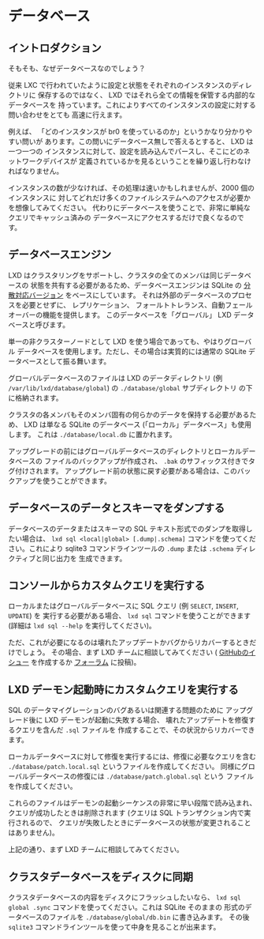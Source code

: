 # データベース
<!-- Database -->
## イントロダクション <!-- Introduction -->
<!--
So first of all, why a database?
-->
そもそも、なぜデータベースなのでしょう？

<!--
Rather than keeping the configuration and state within each instance's
directory as is traditionally done by LXC, LXD has an internal database
which stores all of that information. This allows very quick queries
against all instances configuration.
-->
従来 LXC で行われていたように設定と状態をそれぞれのインスタンスのディレクトリに
保存するのではなく、 LXD ではそれら全ての情報を保管する内部的なデータベースを
持っています。これによりすべてのインスタンスの設定に対する問い合わせをとても
高速に行えます。


<!--
An example is the rather obvious question "what instances are using br0?".
To answer that question without a database, LXD would have to iterate
through every single instance, load and parse its configuration and
then look at what network devices are defined in there.
-->
例えば、 「どのインスタンスが br0 を使っているのか」というかなり分かりやすい問いが
あります。この問いにデータベース無しで答えるとすると、 LXD は一つ一つの
インスタンスに対して、設定を読み込んでパースし、そこにどのネットワークデバイスが
定義されているかを見るということを繰り返し行わなければなりません。

<!--
While that may be quick with a few instances, imagine how many
filesystem access would be required for 2000 instances. Instead with a
database, it's only a matter of accessing the already cached database
with a pretty simple query.
-->
インスタンスの数が少なければ、その処理は速いかもしれませんが、2000 個のインスタンスに
対してどれだけ多くのファイルシステムへのアクセスが必要かを想像してみてください。
代わりにデータベースを使うことで、非常に単純なクエリでキャッシュ済みの
データベースにアクセスするだけで良くなるのです。


## データベースエンジン <!-- Database engine -->
<!--
Since LXD supports clustering, and all members of the cluster must share the
same database state, the database engine is based on a [distributed
version](https://github.com/canonical/dqlite) of SQLite, which provides
replication, fault-tolerance and automatic failover without the need of external
database processes. We refer to this database as the "global" LXD database.
-->
LXD はクラスタリングをサポートし、クラスタの全てのメンバは同じデータベースの
状態を共有する必要があるため、データベースエンジンは SQLite の
[分散対応バージョン](https://github.com/canonical/dqlite) をベースにしています。
それは外部のデータベースのプロセスを必要とせずに、 レプリケーション、
フォールトトレランス、自動フェールオーバーの機能を提供します。
このデータベースを「グローバル」 LXD データベースと呼びます。


<!--
Even when using LXD as single non-clustered node, the global database will still
be used, although in that case it effectively behaves like a regular SQLite
database.
-->
単一の非クラスターノードとして LXD を使う場合であっても、やはりグローバル
データベースを使用します。ただし、その場合は実質的には通常の SQLite
データベースとして振る舞います。

<!--
The files of the global database are stored under the ``./database/global``
sub-directory of your LXD data dir (e.g. ``/var/lib/lxd/database/global``).
-->
グローバルデータベースのファイルは LXD のデータディレクトリ
(例 ``/var/lib/lxd/database/global``) の ``./database/global`` サブディレクトリ
の下に格納されます。

<!--
Since each member of the cluster also needs to keep some data which is specific
to that member, LXD also uses a plain SQLite database (the "local" database),
which you can find in ``./database/local.db``.
-->
クラスタの各メンバもそのメンバ固有の何らかのデータを保持する必要があるため、
LXD は単なる SQLite のデータベース (「ローカル」データベース」も使用します。
これは ``./database/local.db`` に置かれます。

<!--
Backups of the global database directory and of the local database file are made
before upgrades, and are tagged with the ``.bak`` suffix. You can use those if
you need to revert the state as it was before the upgrade.
-->
アップグレードの前にはグローバルデータベースのディレクトリとローカルデータベースの
ファイルのバックアップが作成され、 ``.bak`` のサフィックス付きでタグ付けされます。
アップグレード前の状態に戻す必要がある場合は、このバックアップを使うことができます。

## データベースのデータとスキーマをダンプする <!-- Dumping the database content or schema -->
<!--
If you want to get a SQL text dump of the content or the schema of the databases,
use the ``lxd sql <local|global> [.dump|.schema]`` command, which produces the
equivalent output of the ``.dump`` or ``.schema`` directives of the sqlite3
command line tool.
-->
データベースのデータまたはスキーマの SQL テキスト形式でのダンプを取得したい場合は、
``lxd sql <local|global> [.dump|.schema]`` コマンドを使ってください。これにより
sqlite3 コマンドラインツールの ``.dump`` または ``.schema`` ディレクティブと同じ出力を
生成できます。

## コンソールからカスタムクエリを実行する <!-- Running custom queries from the console -->
<!--
If you need to perform SQL queries (e.g. ``SELECT``, ``INSERT``, ``UPDATE``)
against the local or global database, you can use the ``lxd sql`` command (run
``lxd sql \-\-help`` for details).
-->
ローカルまたはグローバルデータベースに SQL クエリ (例 ``SELECT``, ``INSERT``, ``UPDATE``) を
実行する必要がある場合、 ``lxd sql`` コマンドを使うことができます
(詳細は ``lxd sql --help`` を実行してください)。

<!--
You should only need to do that in order to recover from broken updates or bugs.
Please consult the LXD team first (creating a [GitHub
issue](https://github.com/lxc/lxd/issues/new) or
[forum](https://discuss.linuxcontainers.org/) post).
-->
ただ、これが必要になるのは壊れたアップデートかバグからリカバーするときだけでしょう。
その場合、まず LXD チームに相談してみてください (
[GitHubのイシュー](https://github.com/lxc/lxd/issues/new) を作成するか
[フォーラム](https://discuss.linuxcontainers.org/) に投稿)。

## LXD デーモン起動時にカスタムクエリを実行する <!-- Running custom queries at LXD daemon startup -->
<!--
In case the LXD daemon fails to start after an upgrade because of SQL data
migration bugs or similar problems, it's possible to recover the situation by
creating ``.sql`` files containing queries that repair the broken update.
-->
SQL のデータマイグレーションのバグあるいは関連する問題のために
アップグレード後に LXD デーモンが起動に失敗する場合、
壊れたアップデートを修復するクエリを含んだ ``.sql`` ファイルを
作成することで、その状況からリカバーできます。

<!--
To perform repairs against the local database, write a
``./database/patch.local.sql`` file containing the relevant queries, and
similarly a ``./database/patch.global.sql`` for global database repairs.
-->
ローカルデータベースに対して修復を実行するには、修復に必要なクエリを含む
``./database/patch.local.sql`` というファイルを作成してください。
同様にグローバルデータベースの修復には ``./database/patch.global.sql`` という
ファイルを作成してください。

<!--
Those files will be loaded very early in the daemon startup sequence and deleted
if the queries were successful (if they fail, no state will change as they are
run in a SQL transaction).
-->
これらのファイルはデーモンの起動シーケンスの非常に早い段階で読み込まれ、
クエリが成功したときは削除されます (クエリは SQL トランザクション内で実行されるので、
クエリが失敗したときにデータベースの状態が変更されることはありません)。

<!--
As above, please consult the LXD team first.
-->
上記の通り、まず LXD チームに相談してみてください。

## クラスタデータベースをディスクに同期 <!-- Syncing the cluster database to disk -->
クラスタデータベースの内容をディスクにフラッシュしたいなら、
``lxd sql global .sync`` コマンドを使ってください。これは SQLite そのままの
形式のデータベースのファイルを ``./database/global/db.bin`` に書き込みます。
その後 ``sqlite3`` コマンドラインツールを使って中身を見ることが出来ます。
<!--
If you want to flush the content of the cluster database to disk, use the ``lxd
sql global .sync`` command, that will write a plain SQLite database file into
``./database/global/db.bin``, which you can then inspect with the ``sqlite3``
command line tool.
-->

